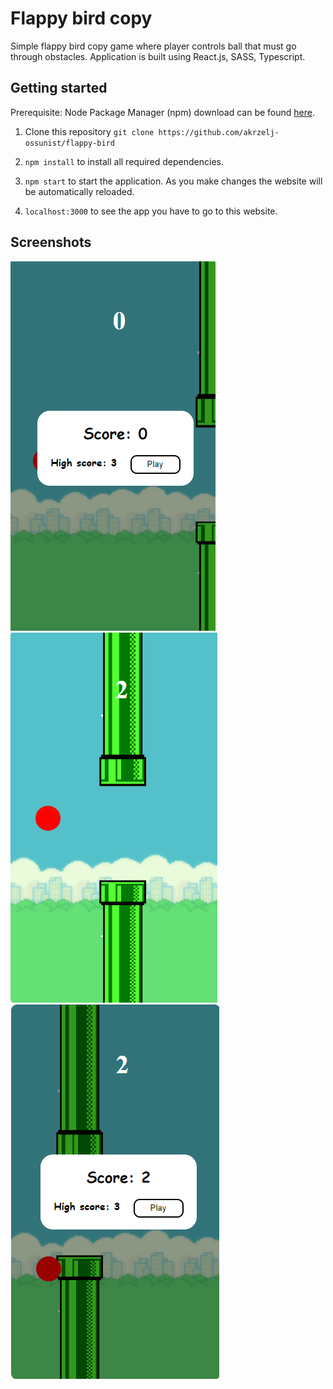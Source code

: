 # Flappy bird copy

Simple flappy bird copy game where player controls ball that must go through obstacles.
Application is built using React.js, SASS, Typescript.

## Getting started

Prerequisite: Node Package Manager (npm) download can be found <a href="https://nodejs.org/en/download/">here</a>.

1. Clone this repository `git clone https://github.com/akrzelj-ossunist/flappy-bird`

2. `npm install` to install all required dependencies.

3. `npm start` to start the application. As you make changes the website will be automatically reloaded.

4. `localhost:3000` to see the app you have to go to this website.

## Screenshots
![image](./public/mainmenu.png)
![image](./public/ingame.png)
![image](./public/gameover.png)
